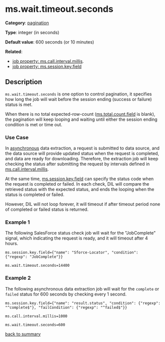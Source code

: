 # ms.wait.timeout.seconds

**Category**: [pagination](https://github.com/linkedin/data-integration-library/blob/master/docs/parameters/pagination-parameters.md)

**Type**: integer (in seconds)

**Default value**: 600 seconds (or 10 minutes)

**Related**:

- [job property: ms.call.interval.millis](https://github.com/linkedin/data-integration-library/blob/master/docs/parameters/ms.call.interval.millis.md).
- [job property: ms.session.key.field](https://github.com/linkedin/data-integration-library/blob/master/docs/parameters/ms.session.key.field.md)

## Description

`ms.wait.timeout.seconds` is one option to control pagination, it specifies
how long the job will wait before the session ending (success or failure) status is met. 
 
When there is no total expected-row-count ([ms.total.count.field](https://github.com/linkedin/data-integration-library/blob/master/docs/parameters/ms.total.count.field.md) is blank), 
the pagination will keep looping and waiting until either the session 
ending condition is met or time out.

### Use Case 

In [asynchronous](https://github.com/linkedin/data-integration-library/blob/master/docs/patterns/asynchronous-ingestion-pattern.md)
data extraction, a request is submitted to data source, and the
data source will provide updated status when the request is completed, and data 
are ready for downloading. 
Therefore, the extraction job will keep checking the status after submitting the 
request by intervals defined in [ms.call.interval.millis](https://github.com/linkedin/data-integration-library/blob/master/docs/parameters/ms.call.interval.millis.md).

At the same time, 
[ms.session.key.field](https://github.com/linkedin/data-integration-library/blob/master/docs/parameters/ms.session.key.field.md)
can specify the status code when the request is completed or failed. 
In each check, DIL will compare the retrieved status with the expected status, and 
ends the looping when the status is completed or failed. 

However, DIL will not loop forever, it will timeout if after timeout period none of 
completed or failed status is returned. 

### Example 1 

The following SalesForce status check job will wait for the "JobComplete" signal, which indicating
the request is ready, and it will timeout after 4 hours. 

`ms.session.key.field={"name": "Sforce-Locator", "condition": {"regexp": "JobComplete"}}`

`ms.wait.timeout.seconds=14400`

### Example 2

The following asynchronous data extraction job will wait for the `complete` or `failed` status
for 600 seconds by checking every 1 second. 

`ms.session.key.field={"name": "result.status", "condition": {"regexp": "^complete$"}, "failCondition": {"regexp": "^failed$"}}`

`ms.call.interval.millis=1000`

`ms.wait.timeout.seconds=600`
        
[back to summary](https://github.com/linkedin/data-integration-library/blob/master/docs/parameters/summary.md#mswaittimeoutseconds)   